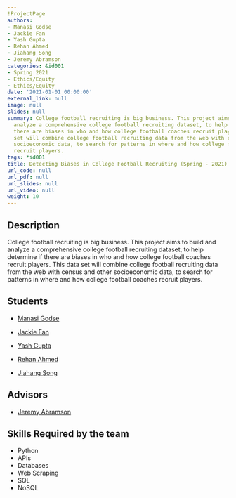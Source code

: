 ```yaml
---
!ProjectPage
authors:
- Manasi Godse
- Jackie Fan
- Yash Gupta
- Rehan Ahmed
- Jiahang Song
- Jeremy Abramson
categories: &id001
- Spring 2021
- Ethics/Equity
- Ethics/Equity
date: '2021-01-01 00:00:00'
external_link: null
image: null
slides: null
summary: College football recruiting is big business. This project aims to build and
  analyze a comprehensive college football recruiting dataset, to help determine if
  there are biases in who and how college football coaches recruit players. This data
  set will combine college football recruiting data from the web with census and other
  socioeconomic data, to search for patterns in where and how college football coaches
  recruit players.
tags: *id001
title: Detecting Biases in College Football Recruiting (Spring - 2021)
url_code: null
url_pdf: null
url_slides: null
url_video: null
weight: 10
---
```

## Description

College football recruiting is big business. This project aims to build and analyze a comprehensive college football recruiting dataset, to help determine if there are biases in who and how college football coaches recruit players. This data set will combine college football recruiting data from the web with census and other socioeconomic data, to search for patterns in where and how college football coaches recruit players.





## Students

* [Manasi Godse](../../../author/manasi-godse)

* [Jackie Fan](../../../author/jackie-fan)

* [Yash Gupta](../../../author/yash-gupta)

* [Rehan Ahmed](../../../author/rehan-ahmed)

* [Jiahang Song](../../../author/jiahang-song)

## Advisors

* [Jeremy Abramson](../../../author/jeremy-abramson)

## Skills Required by the team


* Python
* APIs
* Databases
* Web Scraping
* SQL
* NoSQL